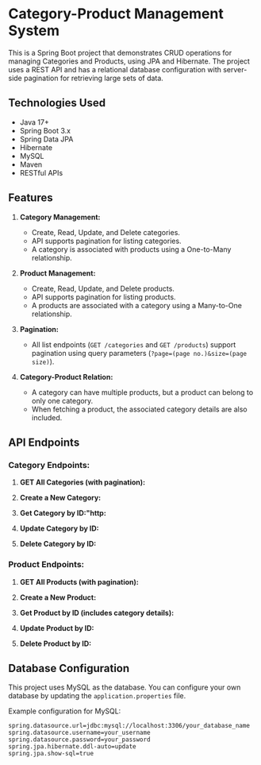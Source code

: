 # Category-Product Management System

This is a Spring Boot project that demonstrates CRUD operations for managing Categories and Products, using JPA and Hibernate. The project uses a REST API and has a relational database configuration with server-side pagination for retrieving large sets of data.

## Technologies Used

- Java 17+
- Spring Boot 3.x
- Spring Data JPA
- Hibernate
- MySQL
- Maven
- RESTful APIs

## Features

1. **Category Management:**
   - Create, Read, Update, and Delete categories.
   - API supports pagination for listing categories.
   - A category is associated with products using a One-to-Many relationship.
   
2. **Product Management:**
   - Create, Read, Update, and Delete products.
   - API supports pagination for listing products.
   - A products are associated with a category using a Many-to-One  relationship.

3. **Pagination:**
   - All list endpoints (`GET /categories` and `GET /products`) support pagination using query parameters (`?page=(page no.)&size=(page size)`).

4. **Category-Product Relation:**
   - A category can have multiple products, but a product can belong to only one category.
   - When fetching a product, the associated category details are also included.

## API Endpoints

### Category Endpoints:

1. **GET All Categories (with pagination):**
   
2. **Create a New Category:**
   
3. **Get Category by ID:"http:**
   
4. **Update Category by ID:**
   
5. **Delete Category by ID:**


### Product Endpoints:

1. **GET All Products (with pagination):**

2. **Create a New Product:**

3. **Get Product by ID (includes category details):**

4. **Update Product by ID:**

5. **Delete Product by ID:**



## Database Configuration

This project uses MySQL as the database. You can configure your own database by updating the `application.properties` file.

Example configuration for MySQL:
```properties
spring.datasource.url=jdbc:mysql://localhost:3306/your_database_name
spring.datasource.username=your_username
spring.datasource.password=your_password
spring.jpa.hibernate.ddl-auto=update
spring.jpa.show-sql=true


